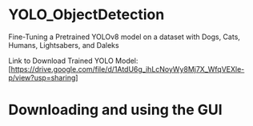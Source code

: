 # YOLO_ObjectDetection
Fine-Tuning a Pretrained YOLOv8 model on a dataset with Dogs, Cats, Humans, Lightsabers, and Daleks

Link to Download Trained YOLO Model: [https://drive.google.com/file/d/1AtdU6g_ihLcNoyWy8Mj7X_WfqVEXle-p/view?usp=sharing]


# Downloading and using the GUI
